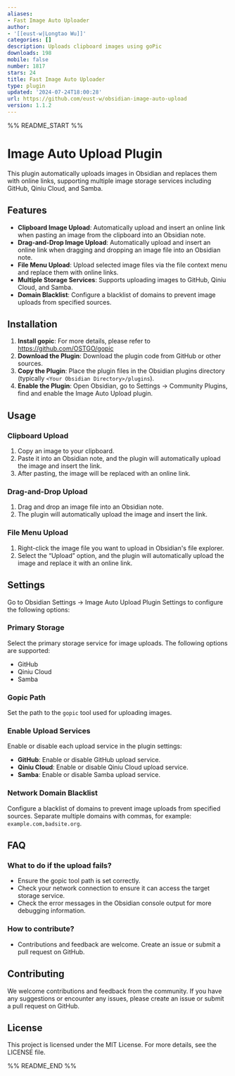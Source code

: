 ```yaml
---
aliases:
- Fast Image Auto Uploader
author:
- '[[eust-w|Longtao Wu]]'
categories: []
description: Uploads clipboard images using goPic
downloads: 198
mobile: false
number: 1817
stars: 24
title: Fast Image Auto Uploader
type: plugin
updated: '2024-07-24T18:00:28'
url: https://github.com/eust-w/obsidian-image-auto-upload
version: 1.1.2
---
```


%% README_START %%

# Image Auto Upload Plugin

This plugin automatically uploads images in Obsidian and replaces them with online links, supporting multiple image storage services including GitHub, Qiniu Cloud, and Samba.

## Features

- **Clipboard Image Upload**: Automatically upload and insert an online link when pasting an image from the clipboard into an Obsidian note.
- **Drag-and-Drop Image Upload**: Automatically upload and insert an online link when dragging and dropping an image file into an Obsidian note.
- **File Menu Upload**: Upload selected image files via the file context menu and replace them with online links.
- **Multiple Storage Services**: Supports uploading images to GitHub, Qiniu Cloud, and Samba.
- **Domain Blacklist**: Configure a blacklist of domains to prevent image uploads from specified sources.

## Installation

1. **Install gopic**: For more details, please refer to https://github.com/OSTGO/gopic
2. **Download the Plugin**: Download the plugin code from GitHub or other sources.
3. **Copy the Plugin**: Place the plugin files in the Obsidian plugins directory (typically `<Your Obsidian Directory>/plugins`).
4. **Enable the Plugin**: Open Obsidian, go to Settings -> Community Plugins, find and enable the Image Auto Upload plugin.

## Usage

### Clipboard Upload

1. Copy an image to your clipboard.
2. Paste it into an Obsidian note, and the plugin will automatically upload the image and insert the link.
3. After pasting, the image will be replaced with an online link.

### Drag-and-Drop Upload

1. Drag and drop an image file into an Obsidian note.
2. The plugin will automatically upload the image and insert the link.

### File Menu Upload

1. Right-click the image file you want to upload in Obsidian's file explorer.
2. Select the “Upload” option, and the plugin will automatically upload the image and replace it with an online link.

## Settings

Go to Obsidian Settings -> Image Auto Upload Plugin Settings to configure the following options:

### Primary Storage

Select the primary storage service for image uploads. The following options are supported:

- GitHub
- Qiniu Cloud
- Samba

### Gopic Path

Set the path to the `gopic` tool used for uploading images.

### Enable Upload Services

Enable or disable each upload service in the plugin settings:

- **GitHub**: Enable or disable GitHub upload service.
- **Qiniu Cloud**: Enable or disable Qiniu Cloud upload service.
- **Samba**: Enable or disable Samba upload service.

### Network Domain Blacklist

Configure a blacklist of domains to prevent image uploads from specified sources. Separate multiple domains with commas, for example: `example.com,badsite.org`.

## FAQ

### What to do if the upload fails?

- Ensure the gopic tool path is set correctly.
- Check your network connection to ensure it can access the target storage service.
- Check the error messages in the Obsidian console output for more debugging information.

### How to contribute?

- Contributions and feedback are welcome. Create an issue or submit a pull request on GitHub.

## Contributing

We welcome contributions and feedback from the community. If you have any suggestions or encounter any issues, please create an issue or submit a pull request on GitHub.

## License

This project is licensed under the MIT License. For more details, see the LICENSE file.


%% README_END %%